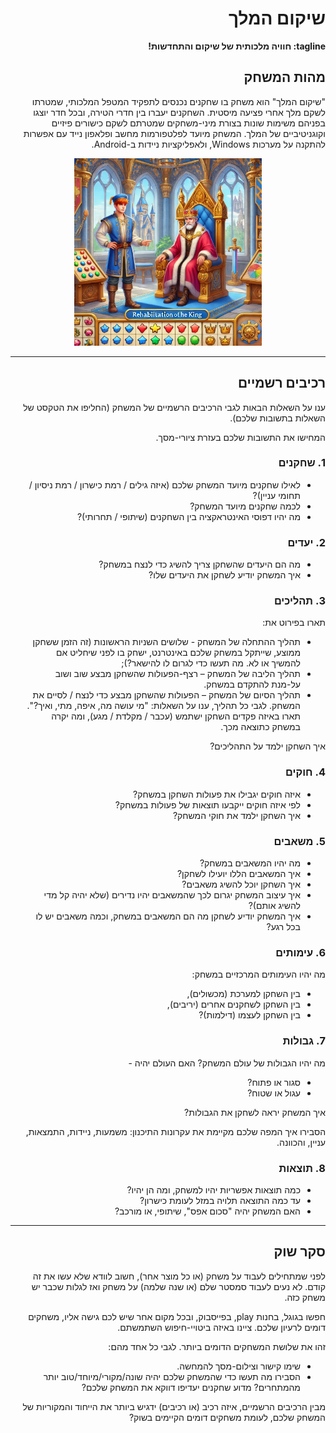 <div dir='rtl' lang='he'>

# שיקום המלך

**tagline: חוויה מלכותית של שיקום והתחדשות!**

## מהות המשחק

"שיקום המלך" הוא משחק בו שחקנים נכנסים לתפקיד המטפל המלכותי, 
שמטרתו לשקם מלך אחרי פציעה מיסטית. 
השחקנים יעברו בין חדרי הטירה, ובכל חדר יוצגו בפניהם משימות שונות בצורת מיני-משחקים שמטרתם לשקם כישורים פיזיים וקוגניטיביים של המלך.
המשחק מיועד לפלטפורמות מחשב ופלאפון נייד עם אפשרות להתקנה על מערכות Windows, ולאפליקציות ניידות ב-Android.

<p align="center">
  <img src="https://github.com/RehabGaming/King-s-Rehab-Game/blob/main/Rehabilitation%20of%20the%20king%20picture.webp" alt="Rehabilitation of the King" width="300">
</p>



---


## רכיבים רשמיים

ענו על השאלות הבאות לגבי הרכיבים הרשמיים של המשחק
(החליפו את הטקסט של השאלות בתשובות שלכם).

המחישו את התשובות שלכם בעזרת ציורי-מסך.

### 1. שחקנים

* לאילו שחקנים מיועד המשחק שלכם (איזה גילים / רמת כישרון / רמת ניסיון / תחומי עניין)?
* לכמה שחקנים מיועד המשחק?
* מה יהיו דפוסי האינטראקציה בין השחקנים (שיתופי / תחרותי)?

### 2. יעדים

* מה הם היעדים שהשחקן צריך להשיג כדי לנצח במשחק?
* איך המשחק יודיע לשחקן את היעדים שלו? 


### 3. תהליכים

תארו בפירוט את:

* תהליך ההתחלה של המשחק - שלושים השניות הראשונות (זה הזמן ששחקן ממוצע, שייתקל במשחק שלכם באינטרנט, ישחק בו לפני שיחליט אם להמשיך או לא. מה תעשו כדי לגרום לו להישאר?);
*	תהליך הליבה של המשחק – רצף-הפעולות שהשחקן מבצע שוב ושוב על-מנת להתקדם במשחק.
*	תהליך הסיום של המשחק – הפעולות שהשחקן מבצע כדי לנצח / לסיים את המשחק.
לגבי כל תהליך, ענו על השאלות: "מי עושה מה, איפה, מתי, ואיך?".  תארו באיזה פקדים השחקן ישתמש (עכבר / מקלדת / מגע), ומה יקרה במשחק כתוצאה מכך.

איך השחקן ילמד על התהליכים? 

### 4. חוקים

* איזה חוקים יגבילו את פעולות השחקן במשחק?
* לפי איזה חוקים ייקבעו תוצאות של פעולות במשחק?
* איך השחקן ילמד את חוקי המשחק?


### 5. משאבים

* מה יהיו המשאבים במשחק?
* איך המשאבים הללו יועילו לשחקן?
* איך השחקן יוכל להשיג משאבים?
* איך עיצוב המשחק יגרום לכך שהמשאבים יהיו נדירים (שלא יהיה קל מדי להשיג אותם)?
* איך המשחק יודיע לשחקן מה הם המשאבים במשחק, וכמה משאבים יש לו בכל רגע?

### 6. עימותים

מה יהיו העימותים המרכזיים במשחק:

* בין השחקן למערכת (מכשולים),
* בין השחקן לשחקנים אחרים (יריבים),
* בין השחקן לעצמו (דילמות)? 


### 7. גבולות

מה יהיו הגבולות של עולם המשחק? האם העולם יהיה - 
* סגור או פתוח?
*  עגול או שטוח? 

 איך המשחק יראה לשחקן את הגבולות? 
 
 הסבירו איך המפה שלכם מקיימת את עקרונות התיכנון: משמעות, ניידות, התמצאות, עניין, והכוונה.


### 8. תוצאות

* כמה תוצאות אפשריות יהיו למשחק, ומה הן יהיו? 
* עד כמה התוצאה תלויה במזל לעומת כישרון? 
* האם המשחק יהיה "סכום אפס", שיתופי, או מורכב?

---

## סקר שוק

לפני שמתחילים לעבוד על משחק (או כל מוצר אחר), חשוב לוודא שלא עשו את זה קודם. לא נעים לעבוד סמסטר שלם (או שנה שלמה) על משחק ואז לגלות שכבר יש משחק כזה. 

חפשו בגוגל, בחנות play, בפייסבוק, ובכל מקום אחר שיש לכם גישה אליו, משחקים דומים לרעיון שלכם. ציינו באיזה ביטויי-חיפוש השתמשתם.

זהו את שלושת המשחקים הדומים ביותר. לגבי כל אחד מהם:

* שימו קישור וצילום-מסך להמחשה.
* הסבירו מה תעשו כדי שהמשחק שלכם יהיה שונה/מקורי/מיוחד/טוב יותר מהמתחרים?  מדוע שחקנים יעדיפו דווקא את המשחק שלכם?

מבין הרכיבים הרשמיים, 
איזה רכיב (או רכיבים) ידגיש ביותר את הייחוד והמקוריות של המשחק שלכם, לעומת משחקים דומים הקיימים בשוק?


</div>
